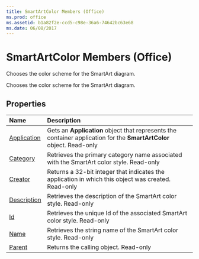 ```yaml
---
title: SmartArtColor Members (Office)
ms.prod: office
ms.assetid: b1a82f2e-ccd5-c98e-36a6-74642bc63e68
ms.date: 06/08/2017
---
```



# SmartArtColor Members (Office)
Chooses the color scheme for the SmartArt diagram.

Chooses the color scheme for the SmartArt diagram.


## Properties



|**Name**|**Description**|
|:-----|:-----|
|[Application](smartartcolor-application-property-office.md)|Gets an  **Application** object that represents the container application for the **SmartArtColor** object. Read-only|
|[Category](smartartcolor-category-property-office.md)|Retrieves the primary category name associated with the SmartArt color style. Read-only|
|[Creator](smartartcolor-creator-property-office.md)|Returns a 32-bit integer that indicates the application in which this object was created. Read-only|
|[Description](smartartcolor-description-property-office.md)|Retrieves the description of the SmartArt color style. Read-only|
|[Id](smartartcolor-id-property-office.md)|Retrieves the unique Id of the associated SmartArt color style. Read-only|
|[Name](smartartcolor-name-property-office.md)|Retrieves the string name of the SmartArt color style. Read-only|
|[Parent](smartartcolor-parent-property-office.md)|Returns the calling object. Read-only|

